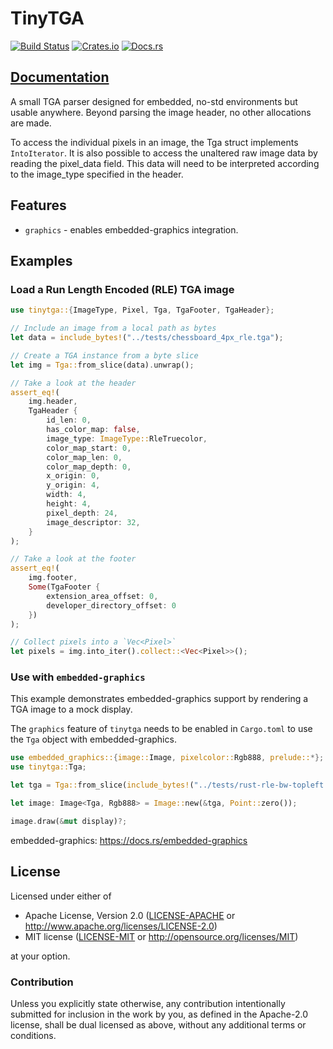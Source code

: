 # TinyTGA

[![Build Status](https://circleci.com/gh/jamwaffles/embedded-graphics/tree/master.svg?style=shield)](https://circleci.com/gh/jamwaffles/embedded-graphics/tree/master)
[![Crates.io](https://img.shields.io/crates/v/tinytga.svg)](https://crates.io/crates/tinytga)
[![Docs.rs](https://docs.rs/tinytga/badge.svg)](https://docs.rs/tinytga)

## [Documentation](https://docs.rs/tinytga)

A small TGA parser designed for embedded, no-std environments but usable anywhere. Beyond
parsing the image header, no other allocations are made.

To access the individual pixels in an image, the Tga struct implements `IntoIterator`. It is
also possible to access the unaltered raw image data by reading the pixel_data field. This
data will need to be interpreted according to the image_type specified in the header.

## Features

* `graphics` - enables embedded-graphics integration.

## Examples

### Load a Run Length Encoded (RLE) TGA image

```rust
use tinytga::{ImageType, Pixel, Tga, TgaFooter, TgaHeader};

// Include an image from a local path as bytes
let data = include_bytes!("../tests/chessboard_4px_rle.tga");

// Create a TGA instance from a byte slice
let img = Tga::from_slice(data).unwrap();

// Take a look at the header
assert_eq!(
    img.header,
    TgaHeader {
        id_len: 0,
        has_color_map: false,
        image_type: ImageType::RleTruecolor,
        color_map_start: 0,
        color_map_len: 0,
        color_map_depth: 0,
        x_origin: 0,
        y_origin: 4,
        width: 4,
        height: 4,
        pixel_depth: 24,
        image_descriptor: 32,
    }
);

// Take a look at the footer
assert_eq!(
    img.footer,
    Some(TgaFooter {
        extension_area_offset: 0,
        developer_directory_offset: 0
    })
);

// Collect pixels into a `Vec<Pixel>`
let pixels = img.into_iter().collect::<Vec<Pixel>>();
```

### Use with `embedded-graphics`

This example demonstrates embedded-graphics support by rendering a TGA image to a mock
display.

The `graphics` feature of `tinytga` needs to be enabled in `Cargo.toml` to use the `Tga` object
with embedded-graphics.

```rust
use embedded_graphics::{image::Image, pixelcolor::Rgb888, prelude::*};
use tinytga::Tga;

let tga = Tga::from_slice(include_bytes!("../tests/rust-rle-bw-topleft.tga")).unwrap();

let image: Image<Tga, Rgb888> = Image::new(&tga, Point::zero());

image.draw(&mut display)?;
```

embedded-graphics: https://docs.rs/embedded-graphics

## License

Licensed under either of

- Apache License, Version 2.0 ([LICENSE-APACHE](LICENSE-APACHE) or http://www.apache.org/licenses/LICENSE-2.0)
- MIT license ([LICENSE-MIT](LICENSE-MIT) or http://opensource.org/licenses/MIT)

at your option.

### Contribution

Unless you explicitly state otherwise, any contribution intentionally submitted for inclusion in the
work by you, as defined in the Apache-2.0 license, shall be dual licensed as above, without any
additional terms or conditions.
